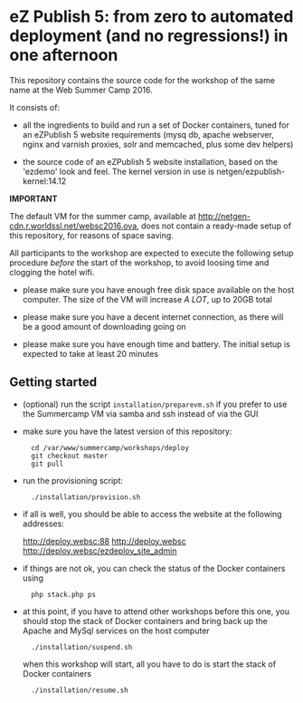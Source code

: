 eZ Publish 5: from zero to automated deployment (and no regressions!) in one afternoon
======================================================================================

This repository contains the source code for the workshop of the same name at the Web Summer Camp 2016.

It consists of:

- all the ingredients to build and run a set of Docker containers, tuned for an eZPublish 5 website requirements
   (mysq db, apache webserver, nginx and varnish proxies, solr and memcached, plus some dev helpers)

- the source code of an eZPublish 5 website installation, based on the 'ezdemo' look and feel. The kernel version
  in use is netgen/ezpublish-kernel:14.12


**IMPORTANT**

The default VM for the summer camp, available at http://netgen-cdn.r.worldssl.net/websc2016.ova, does not contain
a ready-made setup of this repository, for reasons of space saving.

All participants to the workshop are expected to execute the following setup procedure *before* the start of the
workshop, to avoid loosing time and clogging the hotel wifi.

- please make sure you have enough free disk space available on the host computer. The size of the VM will increase
  *A LOT*, up to 20GB total

- please make sure you have a decent internet connection, as there will be a good amount of downloading going on

- please make sure you have enough time and battery. The initial setup is expected to take at least 20 minutes


## Getting started

- (optional) run the script `installation/preparevm.sh` if you prefer to use the Summercamp VM via samba and ssh
  instead of via the GUI

- make sure you have the latest version of this repository:

        cd /var/www/summercamp/workshops/deploy
        git checkout master
        git pull

- run the provisioning script:

        ./installation/provision.sh

- if all is well, you should be able to access the website at the following addresses:

    http://deploy.websc:88
    http://deploy.websc
    http://deploy.websc/ezdeploy_site_admin

- if things are not ok, you can check the status of the Docker containers using

        php stack.php ps

- at this point, if you have to attend other workshops before this one, you should stop the stack of Docker containers
  and bring back up the Apache and MySql services on the host computer

        ./installation/suspend.sh

  when this workshop will start, all you have to do is start the stack of Docker containers

        ./installation/resume.sh
